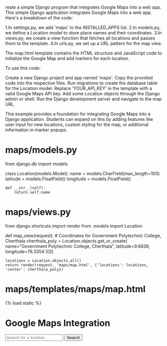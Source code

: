reate a simple Django program that integrates Google Maps into a web app.
This simple Django application integrates Google Maps into a web app. Here's a breakdown of the code:


1.In settings.py, we add 'maps' to the INSTALLED_APPS list.
2.In models.py, we define a Location model to store place names and their coordinates.
3.In views.py, we create a view function that fetches all locations and passes them to the template.
4.In urls.py, we set up a URL pattern for the map view.

The map.html template contains the HTML structure and JavaScript code to initialize the Google Map and add markers for each location.

To use this code:

Create a new Django project and app named 'maps'.
Copy the provided code into the respective files.
Run migrations to create the database table for the Location model.
Replace 'YOUR_API_KEY' in the template with a valid Google Maps API key.
Add some Location objects through the Django admin or shell.
Run the Django development server and navigate to the map URL.

This example provides a foundation for integrating Google Maps into a Django application.
Students can expand on this by adding features like user input for new locations, custom styling for the map,
or additional information in marker popups.


# maps/models.py
from django.db import models

class Location(models.Model):
    name = models.CharField(max_length=100)
    latitude = models.FloatField()
    longitude = models.FloatField()

    def __str__(self):
        return self.name

# maps/views.py
from django.shortcuts import render
from .models import Location

def map_view(request):
    # Coordinates for Government Polytechnic College, Cherthala
    cherthala_poly = Location.objects.get_or_create(
        name="Government Polytechnic College, Cherthala",
        latitude=9.6838,
        longitude=76.3354
    )[0]
    
    locations = Location.objects.all()
    return render(request, 'maps/map.html', {'locations': locations, 'center': cherthala_poly})

# maps/templates/maps/map.html
{% load static %}
<!DOCTYPE html>
<html>
<head>
    <title>Google Maps Example</title>
    <script src="https://maps.googleapis.com/maps/api/js?key=YOUR_API_KEY&libraries=places"></script>
    <style>
        #map { height: 400px; width: 100%; }
        #search-container { margin-bottom: 10px; }
        #distance { margin-top: 10px; }
    </style>
</head>
<body>
    <h1>Google Maps Integration</h1>
    <div id="search-container">
        <input id="search-input" type="text" placeholder="Search for a location">
        <button onclick="searchLocation()">Search</button>
    </div>
    <div id="map"></div>
    <div id="distance"></div>
    <script>
        var map;
        var markers = [];
        var directionsService;
        var directionsRenderer;

        function initMap() {
            directionsService = new google.maps.DirectionsService();
            directionsRenderer = new google.maps.DirectionsRenderer();

            map = new google.maps.Map(document.getElementById('map'), {
                center: {lat: {{ center.latitude }}, lng: {{ center.longitude }}},
                zoom: 12
            });

            directionsRenderer.setMap(map);

            var centerMarker = new google.maps.Marker({
                position: {lat: {{ center.latitude }}, lng: {{ center.longitude }}},
                map: map,
                title: '{{ center.name|escapejs }}',
                icon: 'http://maps.google.com/mapfiles/ms/icons/green-dot.png'
            });

            {% for location in locations %}
                var marker = new google.maps.Marker({
                    position: {lat: {{ location.latitude|floatformat:6 }}, lng: {{ location.longitude|floatformat:6 }}},
                    map: map,
                    title: '{{ location.name|escapejs }}'
                });
                markers.push(marker);
            {% endfor %}

            var searchInput = document.getElementById('search-input');
            var searchBox = new google.maps.places.SearchBox(searchInput);

            map.addListener('bounds_changed', function() {
                searchBox.setBounds(map.getBounds());
            });
        }

        function searchLocation() {
            var searchInput = document.getElementById('search-input');
            var geocoder = new google.maps.Geocoder();
            geocoder.geocode({'address': searchInput.value}, function(results, status) {
                if (status === 'OK') {
                    map.setCenter(results[0].geometry.location);
                    calculateDistance(results[0].geometry.location);
                } else {
                    alert('Geocode was not successful for the following reason: ' + status);
                }
            });
        }

        function calculateDistance(destination) {
            var origin = new google.maps.LatLng({{ center.latitude }}, {{ center.longitude }});
            var request = {
                origin: origin,
                destination: destination,
                travelMode: 'DRIVING'
            };
            directionsService.route(request, function(result, status) {
                if (status == 'OK') {
                    directionsRenderer.setDirections(result);
                    var distance = result.routes[0].legs[0].distance.text;
                    var duration = result.routes[0].legs[0].duration.text;
                    document.getElementById('distance').innerHTML = 'Distance: ' + distance + '<br>Duration: ' + duration;
                }
            });
        }

        google.maps.event.addDomListener(window, 'load', initMap);
    </script>
</body>
</html>
